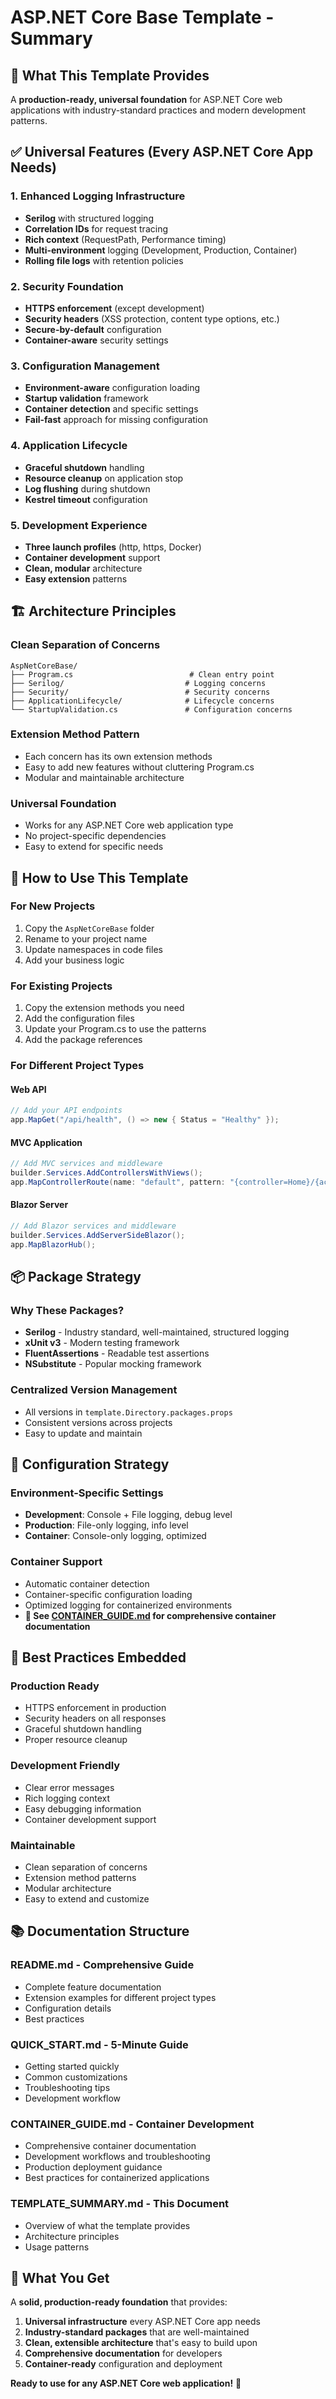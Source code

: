 # ASP.NET Core Base Template - Summary

## 🎯 What This Template Provides

A **production-ready, universal foundation** for ASP.NET Core web applications with industry-standard practices and modern development patterns.

## ✅ Universal Features (Every ASP.NET Core App Needs)

### 1. **Enhanced Logging Infrastructure**

- **Serilog** with structured logging
- **Correlation IDs** for request tracing
- **Rich context** (RequestPath, Performance timing)
- **Multi-environment** logging (Development, Production, Container)
- **Rolling file logs** with retention policies

### 2. **Security Foundation**

- **HTTPS enforcement** (except development)
- **Security headers** (XSS protection, content type options, etc.)
- **Secure-by-default** configuration
- **Container-aware** security settings

### 3. **Configuration Management**

- **Environment-aware** configuration loading
- **Startup validation** framework
- **Container detection** and specific settings
- **Fail-fast** approach for missing configuration

### 4. **Application Lifecycle**

- **Graceful shutdown** handling
- **Resource cleanup** on application stop
- **Log flushing** during shutdown
- **Kestrel timeout** configuration

### 5. **Development Experience**

- **Three launch profiles** (http, https, Docker)
- **Container development** support
- **Clean, modular** architecture
- **Easy extension** patterns

## 🏗️ Architecture Principles

### **Clean Separation of Concerns**

```pt
AspNetCoreBase/
├── Program.cs                          # Clean entry point
├── Serilog/                           # Logging concerns
├── Security/                          # Security concerns
├── ApplicationLifecycle/              # Lifecycle concerns
└── StartupValidation.cs               # Configuration concerns
```

### **Extension Method Pattern**

- Each concern has its own extension methods
- Easy to add new features without cluttering Program.cs
- Modular and maintainable architecture

### **Universal Foundation**

- Works for any ASP.NET Core web application type
- No project-specific dependencies
- Easy to extend for specific needs

## 🚀 How to Use This Template

### **For New Projects**

1. Copy the `AspNetCoreBase` folder
2. Rename to your project name
3. Update namespaces in code files
4. Add your business logic

### **For Existing Projects**

1. Copy the extension methods you need
2. Add the configuration files
3. Update your Program.cs to use the patterns
4. Add the package references

### **For Different Project Types**

#### **Web API**

```csharp
// Add your API endpoints
app.MapGet("/api/health", () => new { Status = "Healthy" });
```

#### **MVC Application**

```csharp
// Add MVC services and middleware
builder.Services.AddControllersWithViews();
app.MapControllerRoute(name: "default", pattern: "{controller=Home}/{action=Index}/{id?}");
```

#### **Blazor Server**

```csharp
// Add Blazor services and middleware
builder.Services.AddServerSideBlazor();
app.MapBlazorHub();
```

## 📦 Package Strategy

### **Why These Packages?**

- **Serilog** - Industry standard, well-maintained, structured logging
- **xUnit v3** - Modern testing framework
- **FluentAssertions** - Readable test assertions
- **NSubstitute** - Popular mocking framework

### **Centralized Version Management**

- All versions in `template.Directory.packages.props`
- Consistent versions across projects
- Easy to update and maintain

## 🔧 Configuration Strategy

### **Environment-Specific Settings**

- **Development**: Console + File logging, debug level
- **Production**: File-only logging, info level
- **Container**: Console-only logging, optimized

### **Container Support**

- Automatic container detection
- Container-specific configuration loading
- Optimized logging for containerized environments
- **📖 See [CONTAINER_GUIDE.md](CONTAINER_GUIDE.md) for comprehensive container documentation**

## 🎯 Best Practices Embedded

### **Production Ready**

- HTTPS enforcement in production
- Security headers on all responses
- Graceful shutdown handling
- Proper resource cleanup

### **Development Friendly**

- Clear error messages
- Rich logging context
- Easy debugging information
- Container development support

### **Maintainable**

- Clean separation of concerns
- Extension method patterns
- Modular architecture
- Easy to extend and customize

## 📚 Documentation Structure

### **README.md** - Comprehensive Guide

- Complete feature documentation
- Extension examples for different project types
- Configuration details
- Best practices

### **QUICK_START.md** - 5-Minute Guide

- Getting started quickly
- Common customizations
- Troubleshooting tips
- Development workflow

### **CONTAINER_GUIDE.md** - Container Development

- Comprehensive container documentation
- Development workflows and troubleshooting
- Production deployment guidance
- Best practices for containerized applications

### **TEMPLATE_SUMMARY.md** - This Document

- Overview of what the template provides
- Architecture principles
- Usage patterns

## 🎉 What You Get

A **solid, production-ready foundation** that provides:

1. **Universal infrastructure** every ASP.NET Core app needs
2. **Industry-standard packages** that are well-maintained
3. **Clean, extensible architecture** that's easy to build upon
4. **Comprehensive documentation** for developers
5. **Container-ready** configuration and deployment

**Ready to use for any ASP.NET Core web application!** 🚀

